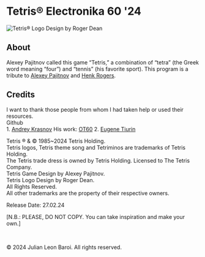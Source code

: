 # Tetris® Electronika 60 '24
![Tetris® Logo Design by Roger Dean](https://github.com/JulianLeonBaroi/Tetris-Electronika-60-24/assets/160746860/a090bb33-cc15-4956-9d03-4c3bc2506cce)
<p>
  <h2> About </h2>
  Alexey Pajitnov called this game “Tetris,” a combination of “tetra” (the Greek word meaning “four”) and “tennis” (his favorite sport). This program is a tribute to
  <a href = "https://en.wikipedia.org/wiki/Alexey_Pajitnov">Alexey Pajitnov</a> and <a href = "https://en.wikipedia.org/wiki/Henk_Rogers">Henk Rogers</a>.
</p>
<p>
  <h2> Credits </h2>
  I want to thank those people from whom I had taken help or used their resources. <br>
  Github <br>
  1. <a href = "https://github.com/andykras">Andrey Krasnov</a>
     His work: <a href = "https://github.com/andykras/OT60">OT60</a>
  2. <a href = "https://github.com/ytiurin">Eugene Tiurin</a>
</p>
<p>
Tetris ® & © 1985~2024 Tetris Holding. <br>
Tetris logos, Tetris theme song and Tetriminos are trademarks of Tetris Holding. <br>
The Tetris trade dress is owned by Tetris Holding. Licensed to The Tetris Company. <br>
Tetris Game Design by Alexey Pajitnov. <br>
Tetris Logo Design by Roger Dean. <br>
All Rights Reserved. <br>
All other trademarks are the property of their respective owners.
</p>
 <p>
  Release Date: 27.02.24
</p>
<p>
  [N.B.: PLEASE, DO NOT COPY. You can take inspiration and make your own.]
</p>   
<br>
<p>
  © 2024 Julian Leon Baroi. All rights reserved.
</p>

